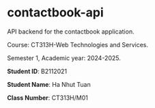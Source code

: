 # contactbook-api

API backend for the contactbook application.

Course: CT313H-Web Technologies and Services.

Semester 1, Academic year: 2024-2025.

**Student ID**: B2112021

**Student Name**: Ha Nhut Tuan

**Class Number**: CT313H/M01

